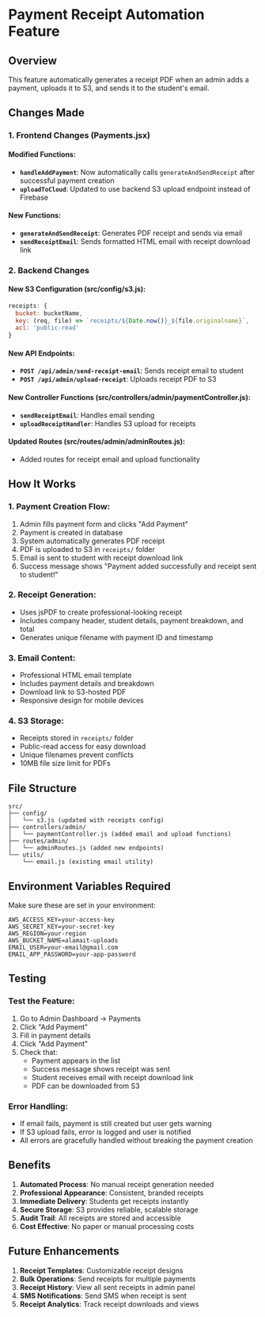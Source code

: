 # Payment Receipt Automation Feature

## Overview
This feature automatically generates a receipt PDF when an admin adds a payment, uploads it to S3, and sends it to the student's email.

## Changes Made

### 1. Frontend Changes (Payments.jsx)

#### Modified Functions:
- **`handleAddPayment`**: Now automatically calls `generateAndSendReceipt` after successful payment creation
- **`uploadToCloud`**: Updated to use backend S3 upload endpoint instead of Firebase

#### New Functions:
- **`generateAndSendReceipt`**: Generates PDF receipt and sends via email
- **`sendReceiptEmail`**: Sends formatted HTML email with receipt download link

### 2. Backend Changes

#### New S3 Configuration (src/config/s3.js):
```javascript
receipts: {
  bucket: bucketName,
  key: (req, file) => `receipts/${Date.now()}_${file.originalname}`,
  acl: 'public-read'
}
```

#### New API Endpoints:
- **`POST /api/admin/send-receipt-email`**: Sends receipt email to student
- **`POST /api/admin/upload-receipt`**: Uploads receipt PDF to S3

#### New Controller Functions (src/controllers/admin/paymentController.js):
- **`sendReceiptEmail`**: Handles email sending
- **`uploadReceiptHandler`**: Handles S3 upload for receipts

#### Updated Routes (src/routes/admin/adminRoutes.js):
- Added routes for receipt email and upload functionality

## How It Works

### 1. Payment Creation Flow:
1. Admin fills payment form and clicks "Add Payment"
2. Payment is created in database
3. System automatically generates PDF receipt
4. PDF is uploaded to S3 in `receipts/` folder
5. Email is sent to student with receipt download link
6. Success message shows "Payment added successfully and receipt sent to student!"

### 2. Receipt Generation:
- Uses jsPDF to create professional-looking receipt
- Includes company header, student details, payment breakdown, and total
- Generates unique filename with payment ID and timestamp

### 3. Email Content:
- Professional HTML email template
- Includes payment details and breakdown
- Download link to S3-hosted PDF
- Responsive design for mobile devices

### 4. S3 Storage:
- Receipts stored in `receipts/` folder
- Public-read access for easy download
- Unique filenames prevent conflicts
- 10MB file size limit for PDFs

## File Structure

```
src/
├── config/
│   └── s3.js (updated with receipts config)
├── controllers/admin/
│   └── paymentController.js (added email and upload functions)
├── routes/admin/
│   └── adminRoutes.js (added new endpoints)
└── utils/
    └── email.js (existing email utility)
```

## Environment Variables Required

Make sure these are set in your environment:
```env
AWS_ACCESS_KEY=your-access-key
AWS_SECRET_KEY=your-secret-key
AWS_REGION=your-region
AWS_BUCKET_NAME=alamait-uploads
EMAIL_USER=your-email@gmail.com
EMAIL_APP_PASSWORD=your-app-password
```

## Testing

### Test the Feature:
1. Go to Admin Dashboard → Payments
2. Click "Add Payment"
3. Fill in payment details
4. Click "Add Payment"
5. Check that:
   - Payment appears in the list
   - Success message shows receipt was sent
   - Student receives email with receipt download link
   - PDF can be downloaded from S3

### Error Handling:
- If email fails, payment is still created but user gets warning
- If S3 upload fails, error is logged and user is notified
- All errors are gracefully handled without breaking the payment creation

## Benefits

1. **Automated Process**: No manual receipt generation needed
2. **Professional Appearance**: Consistent, branded receipts
3. **Immediate Delivery**: Students get receipts instantly
4. **Secure Storage**: S3 provides reliable, scalable storage
5. **Audit Trail**: All receipts are stored and accessible
6. **Cost Effective**: No paper or manual processing costs

## Future Enhancements

1. **Receipt Templates**: Customizable receipt designs
2. **Bulk Operations**: Send receipts for multiple payments
3. **Receipt History**: View all sent receipts in admin panel
4. **SMS Notifications**: Send SMS when receipt is sent
5. **Receipt Analytics**: Track receipt downloads and views 